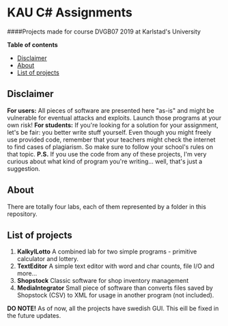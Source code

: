 # KAU C# Assignments
####Projects made for course DVGB07 2019 at Karlstad's University

**Table of contents**
  - [Disclaimer](#Disclaimer)
  - [About](#About)
  - [List of projects](#List-of-projects)

## Disclaimer
**For users:** All pieces of software are presented here "as-is" and might be vulnerable for eventual attacks and exploits. Launch those programs at your own risk!
**For students:** If you're looking for a solution for your assignment, let's be fair: you better write stuff yourself. Even though you might freely use provided code, remember that your teachers might check the internet to find cases of plagiarism. So make sure to follow your school's rules on that topic.
**P.S.** If you use the code from any of these projects, I'm very curious about what kind of program you're writing... well, that's just a suggestion. 

## About
There are totally four labs, each of them represented by a folder in this repository. 

## List of projects
1.  **KalkylLotto**
A combined lab for two simple programs - primitive calculator and lottery.
2. **TextEditor**
   A simple text editor with word and char counts, file I/O and more...
3. **Shopstock**
   Classic software for shop inventory management
4. **MediaIntegrator**
   Small piece of software than converts files saved by Shopstock (CSV) to XML for usage in another program (not included).
   
**DO NOTE!** As of now, all the projects have swedish GUI. This eill be fixed in the future updates.